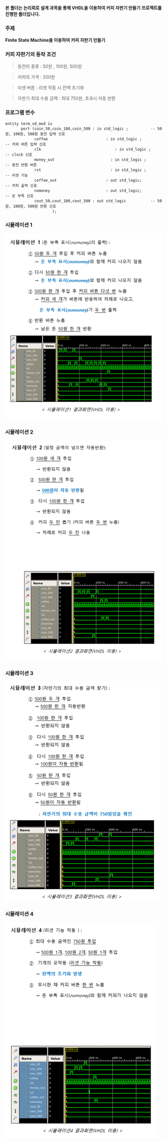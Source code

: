 **본 폴더는 논리회로 설계 과목을 통해 VHDL을 이용하여 커피 자판기 만들기 프로젝트를 진행한 폴더입니다.**  


### 주제

  **Finite State Machine을 이용하여 커피 자판기 만들기**
  


### 커피 자판기의 동작 조건
 > 동전의 종류 : 50원 , 100원, 500원  
 
 > 커피의 가격 : 200원  
 
 > 리셋 버튼 : 리셋 작동 시 잔액 초기화  
 
 > 자판기 최대 수용 금액 : 최대 750원, 초과시 자동 반환  
 
### 프로그램 변수  

   ```
   entity term_vd_mod is
          port (coin_50,coin_100,coin_500 : in std_logic ;          -- 50원, 100원, 500원 동전 입력 신호  
                coffee				            : in std_logic ;          -- 커피 버튼 입력 신호  
                clk 					            : in std_logic ;          -- clock 신호
                money_out				          : in std_logic ;          -- 동전 반환 버튼  
                rst					              : in std_logic ;          -- 리셋 기능 
                coffee_out           			: out std_logic;          -- 커피 출력 신호  
                nomoney				   	        : out std_logic;          -- 돈 부족 신호
                cout_50,cout_100,cout_500 : out std_logic           -- 50원, 100원, 500원 반환 신호   				  			  
				        );
   ```

### 시뮬레이션 1

![simul1](images/simul1.PNG)


### 시뮬레이션 2

![simul2](images/simul2.PNG)  


### 시뮬레이션 3

![simul3](images/simul3.PNG)  
  
  
### 시뮬레이션 4  

![simul4](images/simul4.PNG)





 
 
